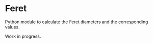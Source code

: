 # Feret
Python module to calculate the Feret diameters and the corresponding values.

Work in progress.
